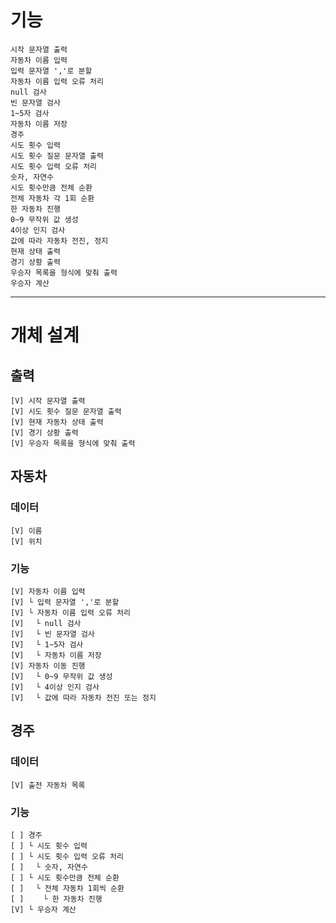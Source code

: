 # 기능

    시작 문자열 출력
    자동차 이름 입력
    입력 문자열 ','로 분할
    자동차 이름 입력 오류 처리
    null 검사
    빈 문자열 검사
    1~5자 검사
    자동차 이름 저장
    경주
    시도 횟수 입력
    시도 횟수 질문 문자열 출력
    시도 횟수 입력 오류 처리
    숫자, 자연수
    시도 횟수만큼 전체 순환
    전체 자동차 각 1회 순환
    한 자동차 진행
    0~9 무작위 값 생성
    4이상 인지 검사
    값에 따라 자동차 전진, 정지
    현재 상태 출력
    경기 상황 출력
    우승자 목록을 형식에 맞춰 출력
    우승자 계산

- - -
# 개체 설계

## 출력

    [V] 시작 문자열 출력
    [V] 시도 횟수 질문 문자열 출력
    [V] 현재 자동차 상태 출력
    [V] 경기 상황 출력
    [V] 우승자 목록을 형식에 맞춰 출력

## 자동차

### 데이터

    [V] 이름
    [V] 위치

### 기능

    [V] 자동차 이름 입력
    [V] └ 입력 문자열 ','로 분할
    [V] └ 자동차 이름 입력 오류 처리
    [V] 　└ null 검사
    [V] 　└ 빈 문자열 검사
    [V] 　└ 1~5자 검사
    [V] 　└ 자동차 이름 저장
    [V] 자동차 이동 진행
    [V] 　└ 0~9 무작위 값 생성
    [V] 　└ 4이상 인지 검사
    [V] 　└ 값에 따라 자동차 전진 또는 정지

## 경주

### 데이터

    [V] 출전 자동차 목록

### 기능
    [ ] 경주
    [ ] └ 시도 횟수 입력
    [ ] └ 시도 횟수 입력 오류 처리
    [ ] 　└ 숫자, 자연수
    [ ] └ 시도 횟수만큼 전체 순환
    [ ] 　└ 전체 자동차 1회씩 순환
    [ ] 　　└ 한 자동차 진행
    [V] └ 우승자 계산
